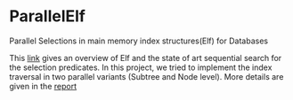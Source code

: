 # ParallelElf
Parallel Selections in main memory index structures(Elf) for Databases

This <a href="http://elf.ovgu.de/">link</a> gives an overview of Elf and the state of art sequential search for the selection predicates. In this project, we tried to implement the index traversal in two parallel variants (Subtree and Node level). More details are given in the  <a href="http://elf.ovgu.de/">report</a>
